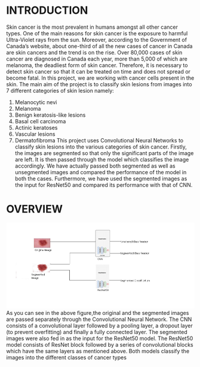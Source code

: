 # INTRODUCTION
Skin cancer is the most prevalent in humans amongst all other cancer types. One of the main
reasons for skin cancer is the exposure to harmful Ultra-Violet rays from the sun. Moreover,
according to the Government of Canada’s website, about one-third of all the new cases of cancer
in Canada are skin cancers and the trend is on the rise. Over 80,000 cases of skin cancer are
diagnosed in Canada each year, more than 5,000 of which are melanoma, the deadliest form
of skin cancer. Therefore, it is necessary to detect skin cancer so that it can be treated on time
and does not spread or become fatal.
In this project, we are working with cancer cells present in the skin. The main aim of the project
is to classify skin lesions from images into 7 different categories of skin lesion namely:
1. Melanocytic nevi
2. Melanoma
3. Benign keratosis-like lesions
4. Basal cell carcinoma
5. Actinic keratoses
6. Vascular lesions
7. Dermatofibroma
This project uses Convolutional Neural Networks to classify skin lesions into the various
categories of skin cancer. Firstly, the images are segmented so that only the significant parts of
the image are left. It is then passed through the model which classifies the image accordingly.
We have actually passed both segmented as well as unsegmented images and compared the
performance of the model in both the cases. Furthermore, we have used the segmented images
as the input for ResNet50 and compared its performance with that of CNN.

# OVERVIEW
![](model%20diag.jpg)
As you can see in the above figure,the original and the segmented images are passed
separately through the Convolutional Neural Network. The CNN consists of a convolutional layer
followed by a pooling layer, a dropout layer (to prevent overfitting) and finally a fully connected
layer.
The segmented images were also fed in as the input for the ResNet50 model. The ResNet50
model consists of ResNet block followed by a series of convolutional
blocks which have the same layers as mentioned above.
Both models classify the images into the different classes of cancer types
